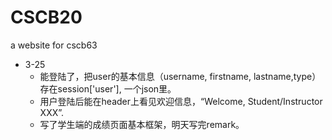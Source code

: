 # CSCB20
a website for cscb63
- 3-25 
  - 能登陆了，把user的基本信息（username, firstname, lastname,type）存在session['user'], 一个json里。
  - 用户登陆后能在header上看见欢迎信息，“Welcome, Student/Instructor XXX”.
  - 写了学生端的成绩页面基本框架，明天写完remark。
